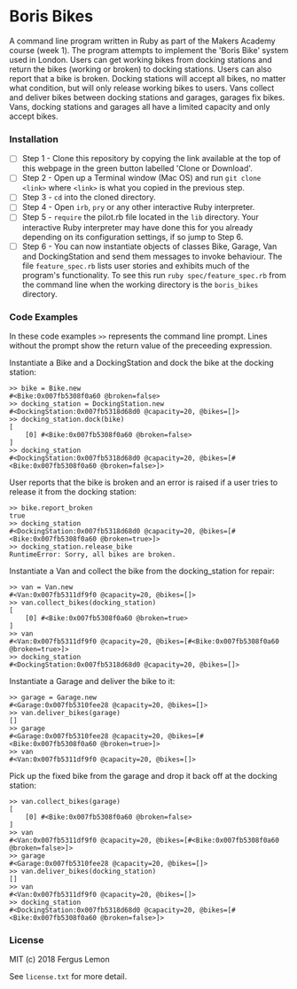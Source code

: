 # Boris Bikes
A command line program written in Ruby as part of the Makers Academy course (week 1).  The program attempts to implement the 'Boris Bike' system used in London.
Users can get working bikes from docking stations and return the bikes (working or broken) to docking stations.  Users can also report that a bike is broken.
Docking stations will accept all bikes, no matter what condition, but will only release working bikes to users. Vans collect and deliver bikes between docking stations
and garages, garages fix bikes. Vans, docking stations and garages all have a limited capacity and only accept bikes. 

### Installation

- [ ] Step 1 - Clone this repository by copying the link available at the top of this webpage in the green button labelled 'Clone or Download'. 
- [ ] Step 2 - Open up a Terminal window (Mac OS) and run `git clone <link>` where `<link>` is what you copied in the previous step.
- [ ] Step 3 - `cd` into the cloned directory.
- [ ] Step 4 - Open `irb`, `pry` or any other interactive Ruby interpreter.
- [ ] Step 5 - `require` the pilot.rb file located in the `lib` directory.  Your interactive Ruby interpreter may have done this for you already depending on its configuration settings, if so jump to Step 6. 
- [ ] Step 6 - You can now instantiate objects of classes Bike, Garage, Van and DockingStation and send them messages to invoke behaviour. The file `feature_spec.rb` lists user stories and exhibits much of the program's functionality.
To see this run `ruby spec/feature_spec.rb` from the command line when the working directory is the `boris_bikes` directory.

### Code Examples
In these code examples `>>` represents the command line prompt.  Lines without the prompt show the return value of the preceeding expression.

Instantiate a Bike and a DockingStation and dock the bike at the docking station:
```
>> bike = Bike.new
#<Bike:0x007fb5308f0a60 @broken=false>
>> docking_station = DockingStation.new
#<DockingStation:0x007fb5318d68d0 @capacity=20, @bikes=[]>
>> docking_station.dock(bike)
[
    [0] #<Bike:0x007fb5308f0a60 @broken=false>
]
>> docking_station
#<DockingStation:0x007fb5318d68d0 @capacity=20, @bikes=[#<Bike:0x007fb5308f0a60 @broken=false>]>
```
User reports that the bike is broken and an error is raised if a user tries to release it from the docking station:
```
>> bike.report_broken
true
>> docking_station
#<DockingStation:0x007fb5318d68d0 @capacity=20, @bikes=[#<Bike:0x007fb5308f0a60 @broken=true>]>
>> docking_station.release_bike
RuntimeError: Sorry, all bikes are broken.
```
Instantiate a Van and collect the bike from the docking_station for repair:
```
>> van = Van.new
#<Van:0x007fb5311df9f0 @capacity=20, @bikes=[]>
>> van.collect_bikes(docking_station)
[
    [0] #<Bike:0x007fb5308f0a60 @broken=true>
]
>> van
#<Van:0x007fb5311df9f0 @capacity=20, @bikes=[#<Bike:0x007fb5308f0a60 @broken=true>]>
>> docking_station
#<DockingStation:0x007fb5318d68d0 @capacity=20, @bikes=[]>
```
Instantiate a Garage and deliver the bike to it:
```
>> garage = Garage.new
#<Garage:0x007fb5310fee28 @capacity=20, @bikes=[]>
>> van.deliver_bikes(garage)
[]
>> garage
#<Garage:0x007fb5310fee28 @capacity=20, @bikes=[#<Bike:0x007fb5308f0a60 @broken=true>]>
>> van
#<Van:0x007fb5311df9f0 @capacity=20, @bikes=[]>
```
Pick up the fixed bike from the garage and drop it back off at the docking station:
```
>> van.collect_bikes(garage)
[
    [0] #<Bike:0x007fb5308f0a60 @broken=false>
]
>> van
#<Van:0x007fb5311df9f0 @capacity=20, @bikes=[#<Bike:0x007fb5308f0a60 @broken=false>]>
>> garage
#<Garage:0x007fb5310fee28 @capacity=20, @bikes=[]>
>> van.deliver_bikes(docking_station)
[]
>> van
#<Van:0x007fb5311df9f0 @capacity=20, @bikes=[]>
>> docking_station
#<DockingStation:0x007fb5318d68d0 @capacity=20, @bikes=[#<Bike:0x007fb5308f0a60 @broken=false>]>
```
### License
MIT (c) 2018 Fergus Lemon

See `license.txt` for more detail.
